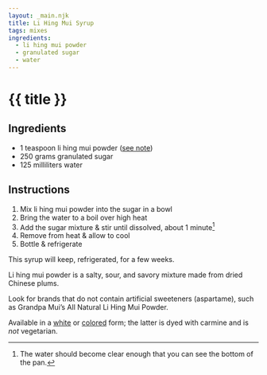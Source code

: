 ```yaml
---
layout: _main.njk
title: Li Hing Mui Syrup
tags: mixes
ingredients:
  - li hing mui powder
  - granulated sugar
  - water
---
```


<!-- markdownlint-disable MD025 -->
# {{ title }}
<!-- markdownlint-disable MD025 -->

## Ingredients

* 1 teaspoon li hing mui powder ([see note](#tip-2))
* 250 grams granulated sugar
* 125 milliliters water

## Instructions

1. Mix li hing mui powder into the sugar in a bowl
2. Bring the water to a boil over high heat
3. Add the sugar mixture & stir until dissolved, about 1 minute[^1]
4. Remove from heat & allow to cool
5. Bottle & refrigerate

[^1]: The water should become clear enough that you can see the bottom of the pan.

<tiki-callout type="note">

  This syrup will keep, refrigerated, for a few weeks.

</tiki-callout>

<tiki-callout type="tip">

  Li hing mui powder is a salty, sour, and savory mixture made from dried Chinese plums.

  Look for brands that do not contain artificial sweeteners (aspartame), such as Grandpa Mui’s All Natural Li Hing Mui Powder.

  Available in a <a href="https://www.amazon.com/Powder-Hawaiis-Snack-Seasoning-1-8oz/dp/B07MJM6SQT" target="_blank" rel="external noopener">white</a> or <a href="https://www.amazon.com/POWDER-PRESERVED-FRUIT-ASPARTAME-2-5oz/dp/B00CY3TB56/" target="_blank" rel="external nofollow">colored</a> form; the latter is dyed with carmine and is *not* vegetarian.

</tiki-callout>
